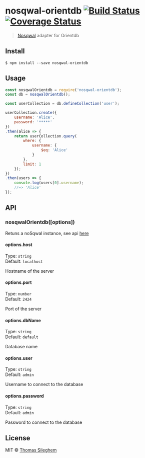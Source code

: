 # nosqwal-orientdb [![Build Status](https://travis-ci.org/mastilver/nosqwal-orientdb.svg?branch=master)](https://travis-ci.org/mastilver/nosqwal-orientdb) [![Coverage Status](https://coveralls.io/repos/github/mastilver/nosqwal-orientdb/badge.svg?branch=master)](https://coveralls.io/github/mastilver/nosqwal-orientdb?branch=master)

> [Nosqwal](https://github.com/mastilver/nosqwal) adapter for Orientdb



## Install

```
$ npm install --save nosqwal-orientdb
```


## Usage

```js
const nosqwalOrientdb = require('nosqwal-orientdb');
const db = nosqwalOrientdb();

const userCollection = db.defineCollection('user');

userCollection.create({
    username: 'Alice',
    password: '*****'
})
.then(alice => {
    return userCollection.query(
        where: {
            username: {
                $eq: 'Alice'
            }
        },
        limit: 1
    });
})
.then(users => {
    console.log(users[0].username);
    //=> 'Alice'
});
```


## API

### nosqwalOrientdb([options])

Retuns a noSqwal instance, see api [here](https://github.com/mastilver/nosqwal#api)

#### options.host

Type: `string`<br>
Default: `localhost`

Hostname of the server


#### options.port

Type: `number`<br>
Default: `2424`

Port of the server


#### options.dbName

Type: `string`<br>
Default: `default`

Database name


#### options.user

Type: `string`<br>
Default: `admin`

Username to connect to the database


#### options.password

Type: `string`<br>
Default: `admin`

Password to connect to the database


## License

MIT © [Thomas Sileghem](http://mastilver.com)
